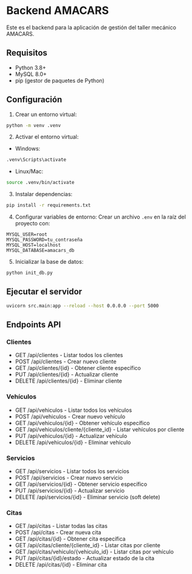 # Backend AMACARS

Este es el backend para la aplicación de gestión del taller mecánico AMACARS.

## Requisitos

- Python 3.8+
- MySQL 8.0+
- pip (gestor de paquetes de Python)

## Configuración

1. Crear un entorno virtual:
```bash
python -m venv .venv
```

2. Activar el entorno virtual:
- Windows:
```bash
.venv\Scripts\activate
```
- Linux/Mac:
```bash
source .venv/bin/activate
```

3. Instalar dependencias:
```bash
pip install -r requirements.txt
```

4. Configurar variables de entorno:
Crear un archivo `.env` en la raíz del proyecto con:
```
MYSQL_USER=root
MYSQL_PASSWORD=tu_contraseña
MYSQL_HOST=localhost
MYSQL_DATABASE=amacars_db
```

5. Inicializar la base de datos:
```bash
python init_db.py
```

## Ejecutar el servidor

```bash
uvicorn src.main:app --reload --host 0.0.0.0 --port 5000
```

## Endpoints API

### Clientes
- GET /api/clientes - Listar todos los clientes
- POST /api/clientes - Crear nuevo cliente
- GET /api/clientes/{id} - Obtener cliente específico
- PUT /api/clientes/{id} - Actualizar cliente
- DELETE /api/clientes/{id} - Eliminar cliente

### Vehículos
- GET /api/vehiculos - Listar todos los vehículos
- POST /api/vehiculos - Crear nuevo vehículo
- GET /api/vehiculos/{id} - Obtener vehículo específico
- GET /api/vehiculos/cliente/{cliente_id} - Listar vehículos por cliente
- PUT /api/vehiculos/{id} - Actualizar vehículo
- DELETE /api/vehiculos/{id} - Eliminar vehículo

### Servicios
- GET /api/servicios - Listar todos los servicios
- POST /api/servicios - Crear nuevo servicio
- GET /api/servicios/{id} - Obtener servicio específico
- PUT /api/servicios/{id} - Actualizar servicio
- DELETE /api/servicios/{id} - Eliminar servicio (soft delete)

### Citas
- GET /api/citas - Listar todas las citas
- POST /api/citas - Crear nueva cita
- GET /api/citas/{id} - Obtener cita específica
- GET /api/citas/cliente/{cliente_id} - Listar citas por cliente
- GET /api/citas/vehiculo/{vehiculo_id} - Listar citas por vehículo
- PUT /api/citas/{id}/estado - Actualizar estado de la cita
- DELETE /api/citas/{id} - Eliminar cita 